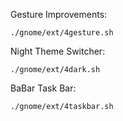 Gesture Improvements:

    ./gnome/ext/4gesture.sh

Night Theme Switcher:

    ./gnome/ext/4dark.sh

BaBar Task Bar:

    ./gnome/ext/4taskbar.sh

